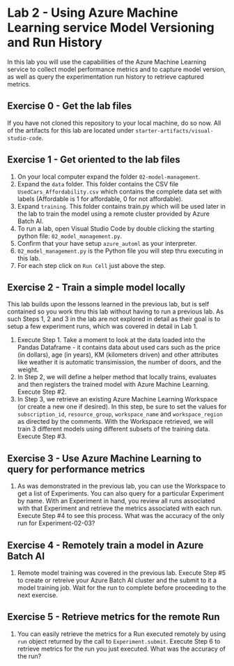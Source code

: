 # Lab 2 - Using Azure Machine Learning service Model Versioning and Run History

In this lab you will use the capabilities of the Azure Machine Learning service to collect model performance metrics and to capture model version, as well as query the experimentation run history to retrieve captured metrics. 

## Exercise 0 - Get the lab files
If you have not cloned this repository to your local machine, do so now. All of the artifacts for this lab are located under `starter-artifacts/visual-studio-code`.

## Exercise 1 - Get oriented to the lab files
1. On your local computer expand the folder `02-model-management`.
2. Expand the `data` folder. This folder contains the CSV file `UsedCars_Affordability.csv` which contains the complete data set with labels (Affordable is 1 for affordable, 0 for not affordable).
3. Expand `training`. This folder contains train.py which will be used later in the lab to train the model using a remote cluster provided by Azure Batch AI.
4. To run a lab, open Visual Studio Code by double clicking the starting python file: `02_model_management.py`.
5. Confirm that your have setup `azure_automl` as your interpreter.
6. `02_model_management.py` is the Python file you will step thru executing in this lab.
7. For each step click on `Run Cell` just above the step. 

## Exercise 2 - Train a simple model locally
This lab builds upon the lessons learned in the previous lab, but is self contained so you work thru this lab without having to run a previous lab. As such Steps 1, 2 and 3 in the lab are not explored in detail as their goal is to setup a few experiment runs, which was covered in detail in Lab 1.
1. Execute Step 1. Take a moment to look at the data loaded into the Pandas Dataframe - it contains data about used cars such as the price (in dollars), age (in years), KM (kilometers driven) and other attributes like weather it is automatic transimission, the number of doors, and the weight.
2. In Step 2, we will define a helper method that locally trains, evaluates and then registers the trained model with Azure Machine Learning. Execute Step #2.
3. In Step 3, we retrieve an existing Azure Machine Learning Workspace (or create a new one if desired). In this step, be sure to set the values for `subscription_id`, `resource_group`, `workspace_name` and `workspace_region` as directed by the comments. With the Workspace retrieved, we will train 3 different models using different subsets of the training data. Execute Step #3.

## Exercise 3 - Use Azure Machine Learning to query for performance metrics
1. As was demonstrated in the previous lab, you can use the Workspace to get a list of Experiments. You can also query for a particular Experiment by name. With an Experiment in hand, you review all runs associated with that Experiment and retrieve the metrics associated with each run. Execute Step #4 to see this process. What was the accuracy of the only run for Experiment-02-03?

## Exercise 4 - Remotely train a model in Azure Batch AI
1. Remote model training was covered in the previous lab. Execute Step #5 to create or retreive your Azure Batch AI cluster and the submit to it a model training job. Wait for the run to complete before proceeding to the next exercise.

## Exercise 5 - Retrieve metrics for the remote Run
1. You can easily retrieve the metrics for a Run executed remotely by using `run` object returned by the call to `Experiment.submit`. Execute Step 6 to retrieve metrics for the run you just executed. What was the accuracy of the run?
